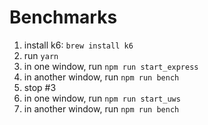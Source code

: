
# Benchmarks

1. install k6: `brew install k6`
2. run `yarn`
3. in one window, run `npm run start_express`
4. in another window, run `npm run bench`
5. stop #3
6. in one window, run `npm run start_uws`
7. in another window, run `npm run bench`
